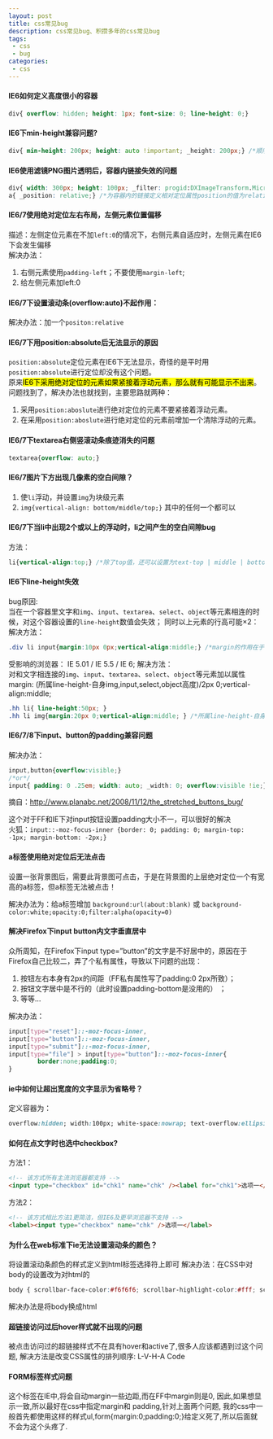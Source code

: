 ```yaml
---
layout: post
title: css常见bug
description: css常见bug、积攒多年的css常见bug
tags:
 - css
 - bug
categories:
 - css
---
```


#### IE6如何定义高度很小的容器

```css
div{ overflow: hidden; height: 1px; font-size: 0; line-height: 0;}
```
 
#### IE6下min-height兼容问题?

```css
div{ min-height: 200px; height: auto !important; _height: 200px;} /*顺序不可变*/
```
<!-- more -->

#### IE6使用滤镜PNG图片透明后，容器内链接失效的问题

```css
div{ width: 300px; height: 100px; _filter: progid:DXImageTransform.Microsoft.AlphaImageLoader(src='*.png');}
a{ _position: relative;} /*为容器内的链接定义相对定位属性position的值为relative*/
```
  
#### IE6/7使用绝对定位左右布局，左侧元素位置偏移

描述：左侧定位元素在不加`left:0`的情况下，右侧元素自适应时，左侧元素在IE6下会发生偏移 <br>
解决办法： <br>


1. 右侧元素使用`padding-left`；不要使用`margin-left`;
2. 给左侧元素加left:0


#### IE6/7下设置滚动条(overflow:auto)不起作用：

解决办法：加一个`positon:relative`


#### IE6/7下用position:absolute后无法显示的原因

`position:absolute`定位元素在IE6下无法显示，奇怪的是平时用`position:absolute`进行定位却没有这个问题。 <br>
原来<mark>IE6下采用绝对定位的元素如果紧接着浮动元素，那么就有可能显示不出来</mark>。 <br>
问题找到了，解决办法也就找到，主要思路就两种： <br>

1. 采用`position:aboslute`进行绝对定位的元素不要紧接着浮动元素。
2. 在采用`position:aboslute`进行绝对定位的元素前增加一个清除浮动的元素。

 
#### IE6/7下textarea右侧竖滚动条痕迹消失的问题

```css
textarea{overflow: auto;}
```

#### IE6/7图片下方出现几像素的空白间隙？

1. 使`li`浮动，并设置`img`为块级元素
2. `img{vertical-align: bottom/middle/top;}` 其中的任何一个都可以


#### IE6/7下当li中出现2个或以上的浮动时，li之间产生的空白间隙bug

方法：

```css
li{vertical-align:top;} /*除了top值，还可以设置为text-top | middle | bottom | text-bottom，甚至特定的<length>和<percentage>值都可以*/
```

#### IE6下line-height失效

bug原因: <br>
当在一个容器里文字和`img`、`input`、`textarea`、`select`、`object`等元素相连的时候，对这个容器设置的`line-height`数值会失效； 同时以上元素的行高可能×2： <br>
解决方法： <br>

```css
.div li input{margin:10px 0px;vertical-align:middle;} /*margin的作用在于调整他和容器上下的间距*/
```
 
受影响的浏览器： IE 5.01 / IE 5.5 / IE 6;
解决方法： <br>
对和文字相连接的`img`、`input`、`textarea`、`select`、`object`等元素加以属性 <br>
margin: (所属line-height-自身img,input,select,object高度)/2px 0;vertical-align:middle; <br>

```css
.hh li{ line-height:50px; }
.hh li img{margin:20px 0;vertical-align:middle; } /*所属line-height-自身img,input,select,object高度)/2px */
```
 
#### IE6/7/8下input、button的padding兼容问题
解决办法：

```css
input,button{overflow:visible;}
/*or*/
input{ padding: 0 .25em; width: auto; _width: 0; overflow:visible !ie;}
```

摘自：<a href="http://www.planabc.net/2008/11/12/the_stretched_buttons_bug/ " target="_blank" title="">http://www.planabc.net/2008/11/12/the_stretched_buttons_bug/ </a> 

这个对于FF和IE下对input按钮设置padding大小不一，可以很好的解决 <br>
火狐：`input::-moz-focus-inner {border: 0; padding: 0; margin-top: -1px; margin-bottom: -2px;}`


#### a标签使用绝对定位后无法点击

设置一张背景图后，需要此背景图可点击，于是在背景图的上层绝对定位一个有宽高的a标签，但a标签无法被点击！

解决办法为：给a标签增加 `background:url(about:blank)` 或 `background-color:white;opacity:0;filter:alpha(opacity=0)`


#### 解决Firefox下input button内文字垂直居中

众所周知，在Firefox下input type=”button”的文字是不好居中的，原因在于Firefox自己比较二，弄了个私有属性，导致以下问题的出现：

1. 按钮左右本身有2px的间距（FF私有属性写了padding:0 2px所致）；
2. 按钮文字居中是不行的（此时设置padding-bottom是没用的） ；
3. 等等…

解决办法：

```css
input[type="reset"]::-moz-focus-inner,
input[type="button"]::-moz-focus-inner,
input[type="submit"]::-moz-focus-inner,
input[type="file"] > input[type="button"]::-moz-focus-inner{
        border:none;padding:0;
}
```

#### ie中如何让超出宽度的文字显示为省略号？

定义容器为：

```css
overflow:hidden; width:100px; white-space:nowrap; text-overflow:ellipsis;
```

#### 如何在点文字时也选中checkbox?

方法1：

```html
<!-- 该方式所有主流浏览器都支持 -->
<input type="checkbox" id="chk1" name="chk" /><label for="chk1">选项一</label>
```

方法2：

```html
<!-- 该方式相比方法1更简洁，但IE6及更早浏览器不支持 -->
<label><input type="checkbox" name="chk" />选项一</label>
```
 
#### 为什么在web标准下ie无法设置滚动条的颜色？

将设置滚动条颜色的样式定义到html标签选择符上即可
解决办法：在CSS中对body的设置改为对html的

```css
body { scrollbar-face-color:#f6f6f6; scrollbar-highlight-color:#fff; scrollbar-shadow-color:#eeeeee; scrollbar-3dlight-color:#eeeeee; scrollbar-arrow-color:#000; scrollbar-track-color:#fff; scrollbar-darkshadow-color:#fff;}
```

解决办法是将body换成html


#### 超链接访问过后hover样式就不出现的问题
被点击访问过的超链接样式不在具有hover和active了,很多人应该都遇到过这个问题,
解决方法是改变CSS属性的排列顺序: L-V-H-A Code

 
#### FORM标签样式问题  
这个标签在IE中,将会自动margin一些边距,而在FF中margin则是0,
因此,如果想显示一致,所以最好在css中指定margin和 padding,针对上面两个问题,
我的css中一般首先都使用这样的样式ul,form{margin:0;padding:0;}给定义死了,所以后面就不会为这个头疼了. 
